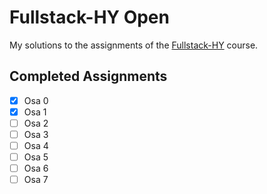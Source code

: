 # Fullstack-HY Open

My solutions to the assignments of the [Fullstack-HY](https://fullstack-hy.github.io/) course.

## Completed Assignments

-   [x] Osa 0
-   [x] Osa 1
-   [ ] Osa 2
-   [ ] Osa 3
-   [ ] Osa 4
-   [ ] Osa 5
-   [ ] Osa 6
-   [ ] Osa 7
